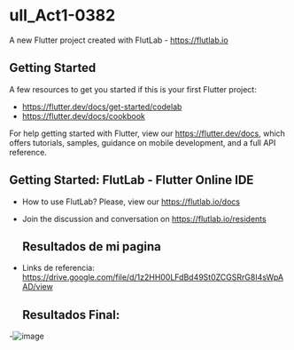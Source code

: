
# ull_Act1-0382

A new Flutter project created with FlutLab - https://flutlab.io

## Getting Started

A few resources to get you started if this is your first Flutter project:

- https://flutter.dev/docs/get-started/codelab
- https://flutter.dev/docs/cookbook

For help getting started with Flutter, view our
https://flutter.dev/docs, which offers tutorials,
samples, guidance on mobile development, and a full API reference.

## Getting Started: FlutLab - Flutter Online IDE

- How to use FlutLab? Please, view our https://flutlab.io/docs
- Join the discussion and conversation on https://flutlab.io/residents

  ## Resultados de mi pagina

- Links de referencia:
https://drive.google.com/file/d/1z2HH00LFdBd49St0ZCGSRrG8I4sWpAAD/view


  ## Resultados Final:
-![image](https://github.com/JonatanMVJ/ull_act1-0382/assets/143743615/d397a402-3ee7-4fa8-95e4-cbebfe7a0dff)
